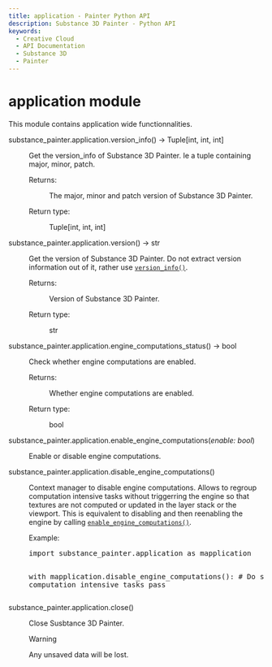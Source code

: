 ```yaml
---
title: application - Painter Python API
description: Substance 3D Painter - Python API
keywords:
  - Creative Cloud
  - API Documentation
  - Substance 3D
  - Painter
---
```







<div class="wy-grid-for-nav">


<div class="wy-nav-content">
<div class="rst-content style-external-links">

<div class="document" itemscope="itemscope" itemtype="http://schema.org/Article" role="main">
<div itemprop="articleBody">

<span id="application-module"></span><h1>application module<a class="headerlink" href="#module-substance_painter.application" title="Link to this heading"> </a></h1>
<p>This module contains application wide functionnalities.</p>
<dl class="py function">
<dt class="sig sig-object py" id="substance_painter.application.version_info">
<span class="sig-prename descclassname"><span class="pre">substance_painter.application.</span></span><span class="sig-name descname"><span class="pre">version_info</span></span><span class="sig-paren">(</span><span class="sig-paren">)</span> <span class="sig-return"><span class="sig-return-icon">→</span> <span class="sig-return-typehint"><span class="pre">Tuple</span><span class="p"><span class="pre">[</span></span><span class="pre">int</span><span class="p"><span class="pre">,</span></span><span class="w"> </span><span class="pre">int</span><span class="p"><span class="pre">,</span></span><span class="w"> </span><span class="pre">int</span><span class="p"><span class="pre">]</span></span></span></span><a class="headerlink" href="#substance_painter.application.version_info" title="Link to this definition"> </a></dt>
<dd><p>Get the version_info of Substance 3D Painter. Ie a tuple containing major, minor, patch.</p>
<dl class="field-list simple">
<dt class="field-odd">Returns<span class="colon">:</span></dt>
<dd class="field-odd"><p>The major, minor and patch version of Substance 3D Painter.</p>
</dd>
<dt class="field-even">Return type<span class="colon">:</span></dt>
<dd class="field-even"><p>Tuple[int, int, int]</p>
</dd>
</dl>
</dd></dl>
<dl class="py function">
<dt class="sig sig-object py" id="substance_painter.application.version">
<span class="sig-prename descclassname"><span class="pre">substance_painter.application.</span></span><span class="sig-name descname"><span class="pre">version</span></span><span class="sig-paren">(</span><span class="sig-paren">)</span> <span class="sig-return"><span class="sig-return-icon">→</span> <span class="sig-return-typehint"><span class="pre">str</span></span></span><a class="headerlink" href="#substance_painter.application.version" title="Link to this definition"> </a></dt>
<dd><p>Get the version of Substance 3D Painter. Do not extract version information out of it,
rather use <a class="reference internal" href="#substance_painter.application.version_info" title="substance_painter.application.version_info"><code class="xref py py-func docutils literal notranslate"><span class="pre">version_info()</span></code></a>.</p>
<dl class="field-list simple">
<dt class="field-odd">Returns<span class="colon">:</span></dt>
<dd class="field-odd"><p>Version of Substance 3D Painter.</p>
</dd>
<dt class="field-even">Return type<span class="colon">:</span></dt>
<dd class="field-even"><p>str</p>
</dd>
</dl>
</dd></dl>
<dl class="py function">
<dt class="sig sig-object py" id="substance_painter.application.engine_computations_status">
<span class="sig-prename descclassname"><span class="pre">substance_painter.application.</span></span><span class="sig-name descname"><span class="pre">engine_computations_status</span></span><span class="sig-paren">(</span><span class="sig-paren">)</span> <span class="sig-return"><span class="sig-return-icon">→</span> <span class="sig-return-typehint"><span class="pre">bool</span></span></span><a class="headerlink" href="#substance_painter.application.engine_computations_status" title="Link to this definition"> </a></dt>
<dd><p>Check whether engine computations are enabled.</p>
<dl class="field-list simple">
<dt class="field-odd">Returns<span class="colon">:</span></dt>
<dd class="field-odd"><p>Whether engine computations are enabled.</p>
</dd>
<dt class="field-even">Return type<span class="colon">:</span></dt>
<dd class="field-even"><p>bool</p>
</dd>
</dl>
</dd></dl>
<dl class="py function">
<dt class="sig sig-object py" id="substance_painter.application.enable_engine_computations">
<span class="sig-prename descclassname"><span class="pre">substance_painter.application.</span></span><span class="sig-name descname"><span class="pre">enable_engine_computations</span></span><span class="sig-paren">(</span><em class="sig-param"><span class="n"><span class="pre">enable</span></span><span class="p"><span class="pre">:</span></span><span class="w"> </span><span class="n"><span class="pre">bool</span></span></em><span class="sig-paren">)</span><a class="headerlink" href="#substance_painter.application.enable_engine_computations" title="Link to this definition"> </a></dt>
<dd><p>Enable or disable engine computations.</p>
</dd></dl>
<dl class="py function">
<dt class="sig sig-object py" id="substance_painter.application.disable_engine_computations">
<span class="sig-prename descclassname"><span class="pre">substance_painter.application.</span></span><span class="sig-name descname"><span class="pre">disable_engine_computations</span></span><span class="sig-paren">(</span><span class="sig-paren">)</span><a class="headerlink" href="#substance_painter.application.disable_engine_computations" title="Link to this definition"> </a></dt>
<dd><p>Context manager to disable engine computations.
Allows to regroup computation intensive tasks without triggerring the engine so that textures
are not computed or updated in the layer stack or the viewport.
This is equivalent to disabling and then reenabling the engine by calling
<a class="reference internal" href="#substance_painter.application.enable_engine_computations" title="substance_painter.application.enable_engine_computations"><code class="xref py py-func docutils literal notranslate"><span class="pre">enable_engine_computations()</span></code></a>.</p>
<p>Example:</p>
<div class="highlight-default notranslate"><div class="highlight"><pre>import substance_painter.application as mapplication

with mapplication.disable_engine_computations():
	# Do some computation intensive tasks
	pass
</pre></div>
</div>
</dd></dl>
<dl class="py function">
<dt class="sig sig-object py" id="substance_painter.application.close">
<span class="sig-prename descclassname"><span class="pre">substance_painter.application.</span></span><span class="sig-name descname"><span class="pre">close</span></span><span class="sig-paren">(</span><span class="sig-paren">)</span><a class="headerlink" href="#substance_painter.application.close" title="Link to this definition"> </a></dt>
<dd><p>Close Susbtance 3D Painter.</p>
<div class="admonition warning">
<p class="admonition-title">Warning</p>
<p>Any unsaved data will be lost.</p>
</div>
</dd></dl>

</div>
</div>

</div>
</div>

</div>


